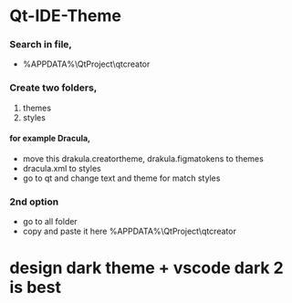 # Qt-IDE-Theme

### Search in file, 
  - %APPDATA%\QtProject\qtcreator
### Create two folders,
  1. themes
  2. styles

#### for example Dracula,
- move this drakula.creatortheme, drakula.figmatokens to themes
- dracula.xml to styles
- go to qt and change text and theme for match styles

### 2nd option 
- go to all folder
- copy and paste it here %APPDATA%\QtProject\qtcreator

# design dark theme + vscode dark 2 is best
